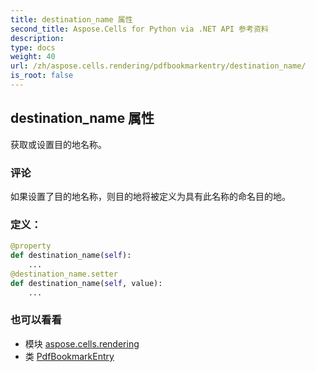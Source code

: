 ```yaml
---
title: destination_name 属性
second_title: Aspose.Cells for Python via .NET API 参考资料
description:
type: docs
weight: 40
url: /zh/aspose.cells.rendering/pdfbookmarkentry/destination_name/
is_root: false
---
```

## destination_name 属性

获取或设置目的地名称。

### 评论

如果设置了目的地名称，则目的地将被定义为具有此名称的命名目的地。
### 定义：
```python
@property
def destination_name(self):
    ...
@destination_name.setter
def destination_name(self, value):
    ...
```

### 也可以看看
* 模块 [aspose.cells.rendering](../../)
* 类 [PdfBookmarkEntry](/cells/python-net/zh/aspose.cells.rendering/pdfbookmarkentry)
